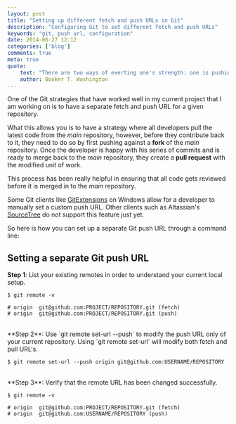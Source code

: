 ```yaml
---
layout: post
title: "Setting up different fetch and push URLs in Git"
description: "Configuring Git to set different fetch and push URLs"
keywords: "git, push url, configuration"
date: 2014-06-27 12:12
categories: ['blog']
comments: true
meta: true
quote:
    text: "There are two ways of exerting one's strength: one is pushing down, the other is pulling up."
    author: Booker T. Washington
---
```

One of the Git strategies that have worked well in my current project that I am working on is to have a separate
fetch and push URL for a given repository.

What this allows you is to have a strategy where all developers pull the latest code from the _main_ repository, 
however, before they contribute back to it, they need to do so by first pushing against a **fork** of the _main_ 
repository. Once the developer is happy with his series of commits and is ready to merge back to the _main_
repository, they create a **pull request** with the modified unit of work.

This process has been really helpful in ensuring that all code gets reviewed before it is merged in to the _main_
repository.

Some Git clients like [GitExtensions](https://code.google.com/p/gitextensions/) on Windows allow for a developer to 
manually set a custom push URL. Other clients such as 
Altassian's [SourceTree](https://www.atlassian.com/software/sourcetree) do not support this feature just yet.

So here is how you can set up a separate Git push URL through a command line:

## Setting a separate Git push URL
**Step 1**: List your existing remotes in order to understand your current local setup.

~~~
$ git remote -v

# origin  git@github.com:PROJECT/REPOSITORY.git (fetch)
# origin  git@github.com:PROJECT/REPOSITORY.git (push)
~~~

<br/>
**Step 2**: Use `git remote set-url --push` to modify the push URL only of your current repository. Using `git remote set-url`
will modify both fetch and pull URL's.
   
~~~
$ git remote set-url --push origin git@github.com:USERNAME/REPOSITORY
~~~

<br/>
**Step 3**: Verify that the remote URL has been changed successfully.

~~~
$ git remote -v

# origin  git@github.com:PROJECT/REPOSITORY.git (fetch)
# origin  git@github.com:USERNAME/REPOSITORY (push)
~~~
